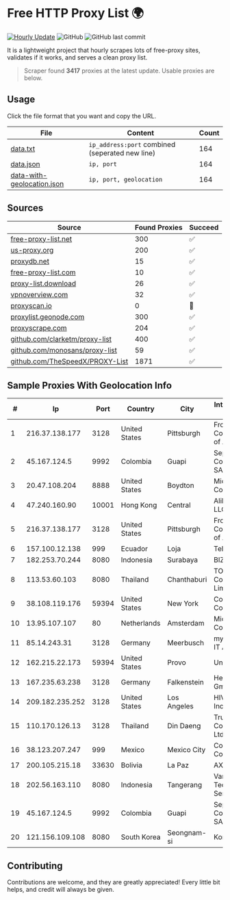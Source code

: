 
# Free HTTP Proxy List 🌍

[![Hourly Update](https://github.com/mertguvencli/http-proxy-list/actions/workflows/main.yml/badge.svg?branch=main)](https://github.com/mertguvencli/http-proxy-list/actions/workflows/main.yml)
![GitHub](https://img.shields.io/github/license/mertguvencli/http-proxy-list)
![GitHub last commit](https://img.shields.io/github/last-commit/mertguvencli/http-proxy-list)

It is a lightweight project that hourly scrapes lots of free-proxy sites, validates if it works, and serves a clean proxy list.


> Scraper found **3417** proxies at the latest update. Usable proxies are below.

## Usage

Click the file format that you want and copy the URL.


|File|Content|Count|
|----|-------|-----|
|[data.txt](https://raw.githubusercontent.com/mertguvencli/http-proxy-list/main/proxy-list/data.txt)|`ip_address:port` combined (seperated new line)|164|
|[data.json](https://raw.githubusercontent.com/mertguvencli/http-proxy-list/main/proxy-list/data.json)|`ip, port`|164|
|[data-with-geolocation.json](https://raw.githubusercontent.com/mertguvencli/http-proxy-list/main/proxy-list/data-with-geolocation.json)|`ip, port, geolocation`|164|

## Sources

|Source|Found Proxies|Succeed|
|------|-------------|-------|
|[free-proxy-list.net](https://free-proxy-list.net)|300|✅|
|[us-proxy.org](https://www.us-proxy.org)|200|✅|
|[proxydb.net](http://proxydb.net)|15|✅|
|[free-proxy-list.com](https://free-proxy-list.com/?page=&port=&type%5B%5D=http&type%5B%5D=https&up_time=0&search=Search)|10|✅|
|[proxy-list.download](https://www.proxy-list.download/HTTP)|26|✅|
|[vpnoverview.com](https://vpnoverview.com/privacy/anonymous-browsing/free-proxy-servers)|32|✅|
|[proxyscan.io](https://www.proxyscan.io)|0|🚫|
|[proxylist.geonode.com](https://proxylist.geonode.com/api/proxy-list?limit=300&page=1&sort_by=lastChecked&sort_type=desc&protocols=http,https)|300|✅|
|[proxyscrape.com](https://api.proxyscrape.com/v2/?request=displayproxies&protocol=http&timeout=10000&country=all&ssl=all&anonymity=all)|204|✅|
|[github.com/clarketm/proxy-list](https://raw.githubusercontent.com/clarketm/proxy-list/master/proxy-list-raw.txt)|400|✅|
|[github.com/monosans/proxy-list](https://raw.githubusercontent.com/monosans/proxy-list/main/proxies/http.txt)|59|✅|
|[github.com/TheSpeedX/PROXY-List](https://raw.githubusercontent.com/TheSpeedX/PROXY-List/master/http.txt)|1871|✅|


## Sample Proxies With Geolocation Info

|#|Ip|Port|Country|City|Internet Service Provider|
|-|--|----|-------|----|-------------------------|
|1|216.37.138.177|3128|United States|Pittsburgh|Frontier Communications of America|
|2|45.167.124.5|9992|Colombia|Guapi|Sepcom Comunicaciones SAS|
|3|20.47.108.204|8888|United States|Boydton|Microsoft Corporation|
|4|47.240.160.90|10001|Hong Kong|Central|Alibaba.com LLC|
|5|216.37.138.177|3128|United States|Pittsburgh|Frontier Communications of America|
|6|157.100.12.138|999|Ecuador|Loja|Telconet S.A|
|7|182.253.70.244|8080|Indonesia|Surabaya|BIZNET|
|8|113.53.60.103|8080|Thailand|Chanthaburi|TOT Public Company Limited|
|9|38.108.119.176|59394|United States|New York|Cogent Communications|
|10|13.95.107.107|80|Netherlands|Amsterdam|Microsoft Corporation|
|11|85.14.243.31|3128|Germany|Meerbusch|myLoc managed IT AG|
|12|162.215.22.173|59394|United States|Provo|Unified Layer|
|13|167.235.63.238|3128|Germany|Falkenstein|Hetzner Online GmbH|
|14|209.182.235.252|3128|United States|Los Angeles|HIVELOCITY, Inc.|
|15|110.170.126.13|3128|Thailand|Din Daeng|True Internet Corporation CO. Ltd.|
|16|38.123.207.247|999|Mexico|Mexico City|Cogent Communications|
|17|200.105.215.18|33630|Bolivia|La Paz|AXS Bolivia S. A.|
|18|202.56.163.110|8080|Indonesia|Tangerang|Varnion Technology Semesta|
|19|45.167.124.5|9992|Colombia|Guapi|Sepcom Comunicaciones SAS|
|20|121.156.109.108|8080|South Korea|Seongnam-si|Korea Telecom|



## Contributing

Contributions are welcome, and they are greatly appreciated! Every
little bit helps, and credit will always be given.

